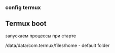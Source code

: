 ### config termux

## Termux boot 
запускаем процессы при старте

/data/data/com.termux/files/home - default folder
